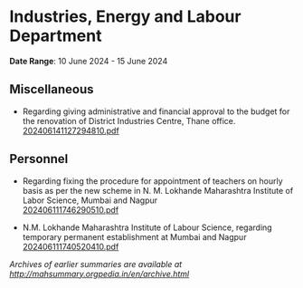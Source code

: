 # Industries, Energy and Labour Department

**Date Range**: 10 June 2024 - 15 June 2024


## Miscellaneous
- Regarding giving administrative and financial approval to the budget for the renovation of District Industries Centre, Thane office.\
  [202406141127294810.pdf](https://gr.maharashtra.gov.in/Site/Upload/Government%20Resolutions/English/202406141127294810.pdf)

## Personnel
- Regarding fixing the procedure for appointment of teachers on hourly basis as per the new scheme in N. M. Lokhande Maharashtra Institute of Labor Science, Mumbai and Nagpur\
  [202406111746290510.pdf](https://gr.maharashtra.gov.in/Site/Upload/Government%20Resolutions/English/202406111746290510.pdf)

- N.M. Lokhande Maharashtra Institute of Labour Science, regarding temporary permanent establishment at Mumbai and Nagpur\
  [202406111740520410.pdf](https://gr.maharashtra.gov.in/Site/Upload/Government%20Resolutions/English/202406111740520410.pdf)


*Archives of earlier summaries are available at http://mahsummary.orgpedia.in/en/archive.html*